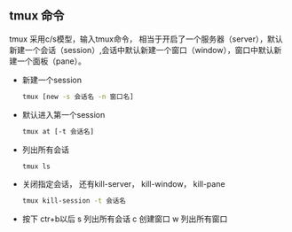 ## tmux 命令

tmux 采用c/s模型，输入tmux命令，  相当于开启了一个服务器（server），默认新建一个会话（session）,会话中默认新建一个窗口（window），窗口中默认新建一个面板（pane）。  

- 新建一个session
    ```bash
    tmux [new -s 会话名 -n 窗口名]
    ```
- 默认进入第一个session
    ```bash
    tmux at [-t 会话名]
    ```
- 列出所有会话
    ```bash
    tmux ls
    ```
- 关闭指定会话， 还有kill-server， kill-window， kill-pane
    ```bash
    tmux kill-session -t 会话名
    ```

- 按下 ctr+b以后
    s  列出所有会话
    c  创建窗口
    w  列出所有窗口
